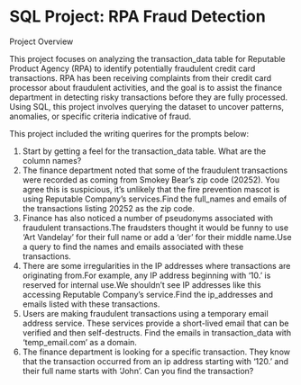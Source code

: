 # SQL Project: RPA Fraud Detection

Project Overview

This project focuses on analyzing the transaction_data table for Reputable Product Agency (RPA) to identify potentially fraudulent credit card transactions. RPA has been receiving complaints from their credit card processor about fraudulent activities, and the goal is to assist the finance department in detecting risky transactions before they are fully processed. Using SQL, this project involves querying the dataset to uncover patterns, anomalies, or specific criteria indicative of fraud. 

This project included the writing querires for the prompts below:

1. Start by getting a feel for the transaction_data table. What are the column names?
2. The finance department noted that some of the fraudulent transactions were recorded as coming from Smokey Bear’s zip code (20252). You agree this is suspicious, it’s unlikely that the fire prevention mascot is using Reputable Company’s services.Find the full_names and emails of the transactions listing 20252 as the zip code.
3. Finance has also noticed a number of pseudonyms associated with fraudulent transactions.The fraudsters thought it would be funny to use ‘Art Vandelay’ for their full name or add a ‘der’ for their middle name.Use a query to find the names and emails associated with these transactions.
4. There are some irregularities in the IP addresses where transactions are originating from.For example, any IP address beginning with ‘10.’ is reserved for internal use.We shouldn’t see IP addresses like this accessing Reputable Company’s service.Find the ip_addresses and emails listed with these transactions.
5. Users are making fraudulent transactions using a temporary email address service. These services provide a short-lived email that can be verified and then self-destructs. Find the emails in transaction_data with ‘temp_email.com’ as a domain.
6. The finance department is looking for a specific transaction. They know that the transaction occurred from an ip address starting with ‘120.’ and their full name starts with ‘John’. Can you find the transaction?

